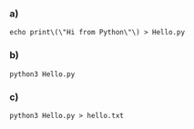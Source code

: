 ### a)
```console
echo print\(\"Hi from Python\"\) > Hello.py
```
### b)
```console
python3 Hello.py
```
### c)
```console
python3 Hello.py > hello.txt
```
